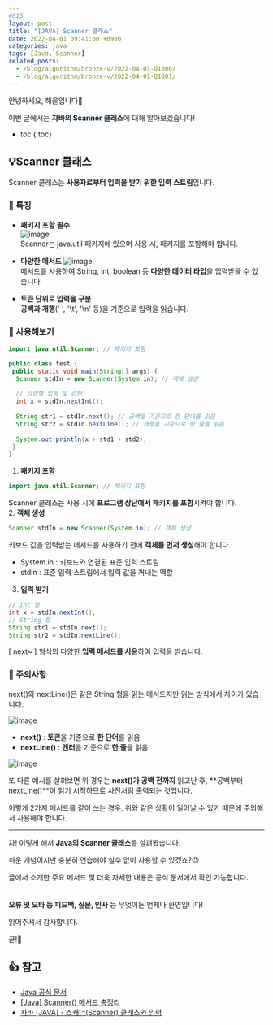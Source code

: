 ```yaml
---
#015
layout: post
title: "[JAVA] Scanner 클래스"
date: 2022-04-01 09:41:00 +0900
categories: java
tags: [Java, Scanner]
related_posts:
  - /blog/algorithm/bronze-v/2022-04-01-Q1000/
  - /blog/algorithm/bronze-v/2022-04-01-Q1001/
---
```


안녕하세요, 해을입니다🦖

이번 글에서는 <span style="background-color:#f1f8ff">**자바의 Scanner 클래스**</span>에 대해 알아보겠습니다!

* toc
{:toc}

## 💡Scanner 클래스

Scanner 클래스는 **사용자로부터 입력을 받기 위한 입력 스트림**입니다.

### 🥨 특징

* **패키지 포함 필수**  
   ![image](https://user-images.githubusercontent.com/39720852/162229725-28a3fd69-e6fb-4c8b-b64f-3923f506f916.png)  
   Scanner는 java.util 패키지에 있으며 사용 시, 패키지를 포함해야 합니다.

* **다양한 메서드**
   ![image](https://user-images.githubusercontent.com/39720852/162230968-2214f7b6-8a87-44a9-a3cd-a198b72c8196.png)  
   메서드를 사용하여 String, int, boolean 등 **다양한 데이터 타입**을 입력받을 수 있습니다.

* **토큰 단위로 입력을 구분**  
  **공백과 개행**(' ', '\t', '\n' 등)을 기준으로 입력을 읽습니다.

### 🥨 사용해보기

``` java
import java.util.Scanner; // 패키지 포함

public class test {
 public static void main(String[] args) {
  Scanner stdIn = new Scanner(System.in); // 객체 생성
  
  // 타입별 입력 및 리턴
  int x = stdIn.nextInt();
   
  String str1 = stdIn.next(); // 공백을 기준으로 한 단어를 읽음
  String str2 = stdIn.nextLine(); // 개행을 기준으로 한 줄을 읽음
  
  System.out.println(x + std1 + std2);
 }
}
```

1. **패키지 포함**  
  ```java
  import java.util.Scanner; // 패키지 포함
  ```
  Scanner 클래스는 사용 시에 **프로그램 상단에서 패키지를 포함**시켜야 합니다.  
2. **객체 생성**
  ```java
  Scanner stdIn = new Scanner(System.in); // 객체 생성
  ```
  키보드 값을 입력받는 메서드를 사용하기 전에 **객체를 먼저 생성**해야 합니다.  
  * System.in : 키보드와 연결된 표준 입력 스트림
  * stdIn : 표준 입력 스트림에서 입력 값을 꺼내는 역할
3. **입력 받기**  
  ```java
  // int 형
  int x = stdIn.nextInt();
  // String 형
  String str1 = stdIn.next();
  String str2 = stdIn.nextLine();
  ```
  [ next~ ] 형식의 다양한 **입력 메서드를 사용**하여 입력을 받습니다.

### 🥨 주의사항

next()와 nextLine()은 같은 String 형을 읽는 메서드지만 읽는 방식에서 차이가 있습니다.

![image](https://user-images.githubusercontent.com/39720852/162766390-e438b371-8b3b-48dc-8cfb-88de4d7d937d.png)

* **next()** : **토큰**을 기준으로 **한 단어**를 읽음
* **nextLine()** : **엔터**를 기준으로 **한 줄**을 읽음

![image](https://user-images.githubusercontent.com/39720852/162768566-3d51b2b8-23d3-4366-99b6-c88aaa0a69a2.png)

또 다른 예시를 살펴보면 위 경우는 **next()가 공백 전까지** 읽고난 후, **공백부터 nextLine()**이 읽기 시작하므로 사진처럼 출력되는 것입니다.

이렇게 2가지 메서드를 같이 쓰는 경우, 위와 같은 상황이 일어날 수 있기 때문에 주의해서 사용해야 합니다.

---

자! 이렇게 해서 **Java의 Scanner 클래스**를 살펴봤습니다.

쉬운 개념이지만 충분히 연습해야 실수 없이 사용할 수 있겠죠?😉

글에서 소개한 주요 메서드 및 더욱 자세한 내용은 공식 문서에서 확인 가능합니다.
<br/><br/><br/>
**오류 및 오타 등 피드백, 질문, 인사** 등 무엇이든 언제나 환영입니다!

읽어주셔서 감사합니다.

끝!🦕
<br/>

## 👍 참고

* [Java 공식 문서](https://docs.oracle.com/javase/9/docs/api/java/util/Scanner.html)
* [[Java] Scanner() 메서드 총정리](https://velog.io/@cse_pebb/Java-Scanner-%EB%A9%94%EC%84%9C%EB%93%9C-%EC%B4%9D%EC%A0%95%EB%A6%AC)
* [자바 [JAVA] - 스캐너(Scanner) 클래스와 입력](https://st-lab.tistory.com/92)
